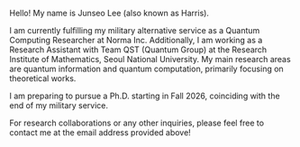 Hello! My name is Junseo Lee (also known as Harris).

I am currently fulfilling my military alternative service as a Quantum Computing Researcher at Norma Inc. Additionally, I am working as a Research Assistant with Team QST (Quantum Group) at the Research Institute of Mathematics, Seoul National University. My main research areas are quantum information and quantum computation, primarily focusing on theoretical works.

I am preparing to pursue a Ph.D. starting in Fall 2026, coinciding with the end of my military service.

For research collaborations or any other inquiries, please feel free to contact me at the email address provided above!